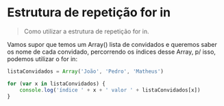 # Estrutura de repetição for in
>Como utilizar a estrutura de repetição for in.

Vamos supor que temos um Array() lista de convidados e queremos saber os nome de cada convidado, percorrendo os índices desse Array, p/ isso, podemos utilizar o for in:

```js 
listaConvidados = Array('João', 'Pedro', 'Matheus')

for (var x in listaConvidados) {
    console.log('índice ' + x + ' valor ' + listaConvidados[x])
}
```